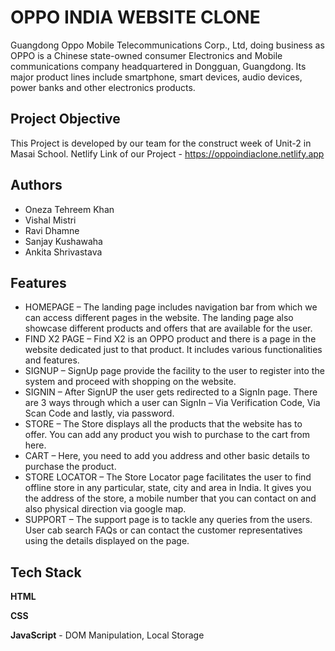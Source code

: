 
# OPPO INDIA WEBSITE CLONE

Guangdong Oppo Mobile Telecommunications Corp., Ltd, doing business as OPPO is a Chinese state-owned consumer Electronics and Mobile communications company headquartered in Dongguan, Guangdong. Its major product lines include smartphone, smart devices, audio devices, power banks and other electronics products.

## Project Objective

This Project is developed by our team for the construct week of Unit-2 in Masai School.
Netlify Link of our Project - https://oppoindiaclone.netlify.app


## Authors

- Oneza Tehreem Khan
- Vishal Mistri
- Ravi Dhamne
- Sanjay Kushawaha
- Ankita Shrivastava



## Features

- HOMEPAGE – The landing page includes navigation bar from which we can access different pages in the website. The landing page also showcase different products and offers that are available for the user.
- FIND X2 PAGE – Find X2 is an OPPO product and there is a page in the website dedicated just to that product. It includes various functionalities and features.
- SIGNUP – SignUp page provide the facility to the user to register into the system and proceed with shopping on the website.
- SIGNIN – After SignUP the user gets redirected to a SignIn page. There are 3 ways through which a user can SignIn – Via Verification Code, Via Scan Code and lastly, via password.
- STORE – The Store displays all the products that the website has to offer. You can add any product you wish to purchase to the cart from here.
- CART – Here, you need to add you address and other basic details to purchase the product.
- STORE LOCATOR – The Store Locator page facilitates the user to find offline store in any particular, state, city and area in India. It gives you the address of the store, a mobile number that you can contact on and also physical direction via google map.
- SUPPORT – The support page is to tackle any queries from the users. User cab search FAQs or can contact the customer representatives using the details displayed on the page.



## Tech Stack

**HTML**

**CSS**

**JavaScript** - DOM Manipulation, Local Storage




